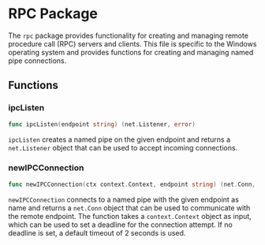 # RPC Package

The `rpc` package provides functionality for creating and managing remote procedure call (RPC) servers and clients. This file is specific to the Windows operating system and provides functions for creating and managing named pipe connections.

## Functions

### ipcListen

```go
func ipcListen(endpoint string) (net.Listener, error)
```

`ipcListen` creates a named pipe on the given endpoint and returns a `net.Listener` object that can be used to accept incoming connections.

### newIPCConnection

```go
func newIPCConnection(ctx context.Context, endpoint string) (net.Conn, error)
```

`newIPCConnection` connects to a named pipe with the given endpoint as name and returns a `net.Conn` object that can be used to communicate with the remote endpoint. The function takes a `context.Context` object as input, which can be used to set a deadline for the connection attempt. If no deadline is set, a default timeout of 2 seconds is used.